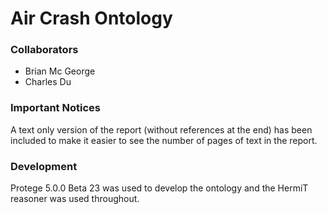 # Air Crash Ontology
### Collaborators
  - Brian Mc George
  - Charles Du

### Important Notices
A text only version of the report (without references at the end) has been included to make it easier to see the number of pages of text in the report.

### Development
Protege 5.0.0 Beta 23 was used to develop the ontology and the HermiT reasoner was used throughout.

